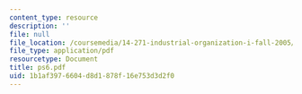 ```yaml
---
content_type: resource
description: ''
file: null
file_location: /coursemedia/14-271-industrial-organization-i-fall-2005/1b1af3976604d8d1878f16e753d3d2f0_ps6.pdf
file_type: application/pdf
resourcetype: Document
title: ps6.pdf
uid: 1b1af397-6604-d8d1-878f-16e753d3d2f0
---
```

